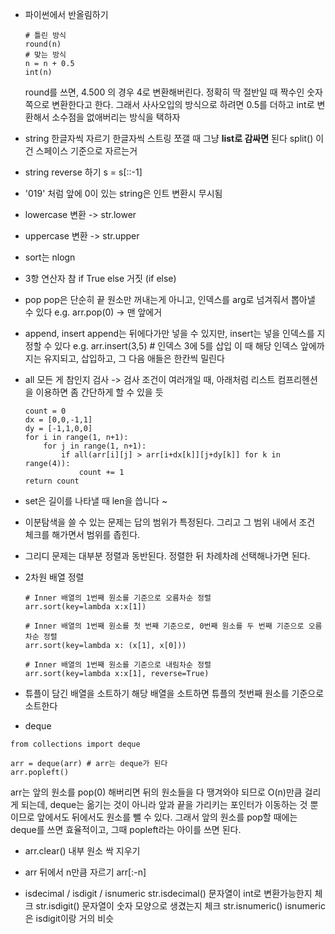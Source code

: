 - 파이썬에서 반올림하기

  ```
  # 틀린 방식
  round(n)
  # 맞는 방식
  n = n + 0.5
  int(n)
  ```

  round를 쓰면, 4.500 의 경우 4로 변환해버린다. 정확히 딱 절반일 때 짝수인 숫자쪽으로 변환한다고 한다.
  그래서 사사오입의 방식으로 하려면 0.5를 더하고 int로 변환해서 소수점을 없애버리는 방식을 택하자

- string 한글자씩 자르기
  한글자씩 스트링 쪼갤 때 그냥 **list로 감싸면** 된다
  split() 이건 스페이스 기준으로 자르는거

- string reverse 하기
  s = s[::-1]

- '019' 처럼 앞에 0이 있는 string은 인트 변환시 무시됨

- lowercase 변환 -> str.lower
- uppercase 변환 -> str.upper

- sort는 nlogn

- 3항 연산자
  참 if True else 거짓 (if else)

- pop
  pop은 단순히 끝 원소만 꺼내는게 아니고, 인덱스를 arg로 넘겨줘서 뽑아낼 수 있다
  e.g. arr.pop(0) -> 맨 앞에거

- append, insert
  append는 뒤에다가만 넣을 수 있지만, insert는 넣을 인덱스를 지정할 수 있다
  e.g. arr.insert(3,5) # 인덱스 3에 5를 삽입
  이 때 해당 인덱스 앞에까지는 유지되고, 삽입하고, 그 다음 애들은 한칸씩 밀린다

- all
  모든 게 참인지 검사 -> 검사 조건이 여러개일 때, 아래처럼 리스트 컴프리헨션을 이용하면 좀 간단하게 할 수 있을 듯

  ```
  count = 0
  dx = [0,0,-1,1]
  dy = [-1,1,0,0]
  for i in range(1, n+1):
      for j in range(1, n+1):
          if all(arr[i][j] > arr[i+dx[k]][j+dy[k]] for k in range(4)):
              count += 1
  return count
  ```

- set은 길이를 나타낼 때 len을 씁니다 ~

- 이분탐색을 쓸 수 있는 문제는 답의 범위가 특정된다. 그리고 그 범위 내에서 조건 체크를 해가면서 범위를 좁힌다.

- 그리디 문제는 대부분 정렬과 동반된다. 정렬한 뒤 차례차례 선택해나가면 된다.

- 2차원 배열 정렬

  ```
  # Inner 배열의 1번째 원소를 기준으로 오름차순 정렬
  arr.sort(key=lambda x:x[1])

  # Inner 배열의 1번째 원소를 첫 번째 기준으로, 0번째 원소를 두 번째 기준으로 오름차순 정렬
  arr.sort(key=lambda x: (x[1], x[0]))

  # Inner 배열의 1번째 원소를 기준으로 내림차순 정렬
  arr.sort(key=lambda x:x[1], reverse=True)
  ```

- 튜플이 담긴 배열을 소트하기
  해당 배열을 소트하면 튜플의 첫번째 원소를 기준으로 소트한다

- deque

```
from collections import deque

arr = deque(arr) # arr는 deque가 된다
arr.popleft()
```

arr는 앞의 원소를 pop(0) 해버리면 뒤의 원소들을 다 땡겨와야 되므로 O(n)만큼 걸리게 되는데,
deque는 옮기는 것이 아니라 앞과 끝을 가리키는 포인터가 이동하는 것 뿐이므로 앞에서도 뒤에서도 원소를 뺄 수 있다.
그래서 앞의 원소를 pop할 때에는 deque를 쓰면 효율적이고, 그때 popleft라는 아이를 쓰면 된다.

- arr.clear()
  내부 원소 싹 지우기

- arr 뒤에서 n만큼 자르기
  arr[:-n]

- isdecimal / isdigit / isnumeric
  str.isdecimal() 문자열이 int로 변환가능한지 체크
  str.isdigit() 문자열이 숫자 모양으로 생겼는지 체크
  str.isnumeric() isnumeric은 isdigit이랑 거의 비슷
